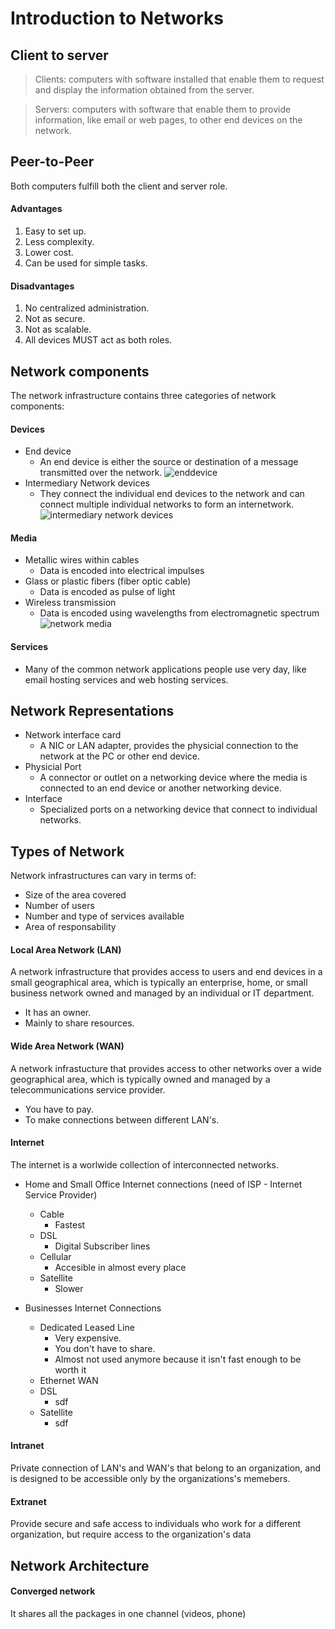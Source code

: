 Introduction to Networks
===
## Client to server
> Clients: computers with software installed that enable them to request and display the information obtained from the server.


> Servers: computers with software that enable them to provide information, like email or web pages, to other end devices on the network.

## Peer-to-Peer
Both computers fulfill both the client and server role.

#### Advantages
1. Easy to set up.
2. Less complexity.
3. Lower cost.
4. Can be used for simple tasks.
#### Disadvantages
1. No centralized administration.
2. Not as secure.
3. Not as scalable.
4. All devices MUST act as both roles.

## Network components
The network infrastructure contains three categories of network components:
#### Devices
* End device
  * An end device is either the source or destination of a message transmitted over the network.
![enddevice][enddevice]
* Intermediary Network devices
  * They connect the individual end devices to the network and can connect multiple individual networks to form an internetwork.
![intermediary network devices][intermediary]
#### Media
* Metallic wires within cables
  * Data is encoded into electrical impulses
* Glass or plastic fibers (fiber optic cable)
  * Data is encoded as pulse of light
* Wireless transmission
  * Data is encoded using wavelengths from electromagnetic spectrum
![network media][media]
#### Services
  * Many of the common network applications people use very day, like email hosting services and web hosting services.

## Network Representations
* Network interface card
  * A NIC or LAN adapter, provides the physicial connection to the network at the PC or other end device.
* Physicial Port
  * A connector or outlet on a networking device where the media is connected to an end device or another networking device.
* Interface
  * Specialized ports on a networking device that connect to individual networks.

## Types of Network
Network infrastructures can vary in terms of:
* Size of the area covered
* Number of users
* Number and type of services available
* Area of responsability
#### Local Area Network (LAN)
A network infrastructure that provides access to users and end devices in a small geographical area, which is typically an enterprise, home, or small business network owned and managed by an individual or IT department.
* It has an owner.
* Mainly to share resources.

#### Wide Area Network (WAN)
A network infrastucture that provides access to other networks over a wide geographical area, which is typically owned and managed by a telecommunications service provider.
* You have to pay.
* To make connections between different LAN's.

#### Internet
The internet is a worlwide collection of interconnected networks. 
* Home and Small Office Internet connections (need of ISP - Internet Service Provider)
  * Cable
    * Fastest
  * DSL
    * Digital Subscriber lines
  * Cellular
    * Accesible in almost every place
  * Satellite
    * Slower

* Businesses Internet Connections
  * Dedicated Leased Line
    * Very expensive.
    * You don't have to share.
    * Almost not used anymore because it isn't fast enough to be worth it
  * Ethernet WAN
  * DSL
    * sdf
  * Satellite
    * sdf

#### Intranet
Private connection of LAN's and WAN's that belong to an organization, and is designed to be accessible only by the organizations's memebers.

#### Extranet
Provide secure and safe access to individuals who work for a different organization, but require access to the organization's data

## Network Architecture

#### Converged network
It shares all the packages in one channel (videos, phone)

[enddevice]: ./img/endDevices.png
[intermediary]: ./img/intermediaryDevices.png
[media]: ./img/networkMedia.png
